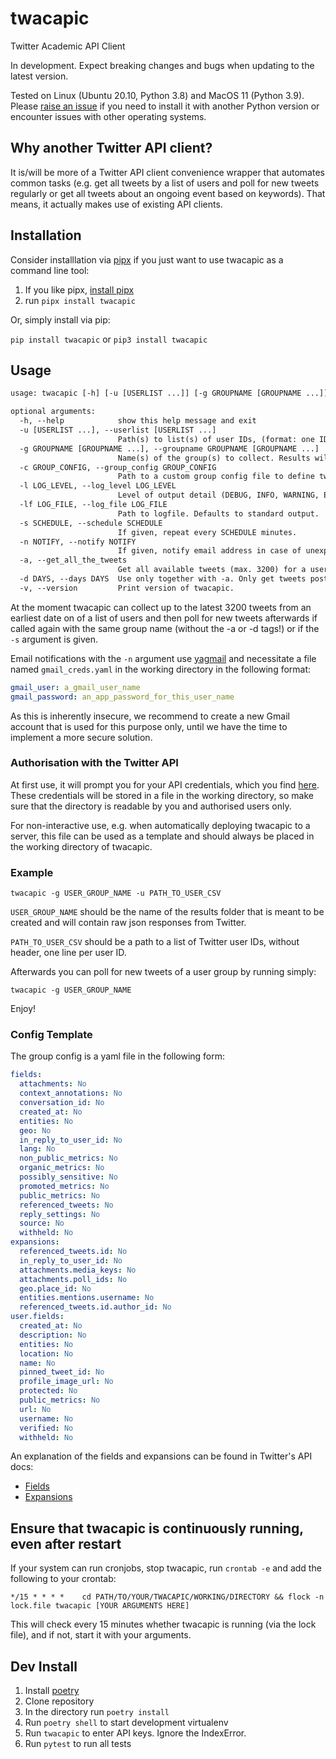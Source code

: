 # twacapic

Twitter Academic API Client

In development. Expect breaking changes and bugs when updating to the latest version.

Tested on Linux (Ubuntu 20.10, Python 3.8) and MacOS 11 (Python 3.9). Please [raise an issue](https://github.com/Leibniz-HBI/twacapic/issues) if you need to install it with another Python version or encounter issues with other operating systems.

## Why another Twitter API client?

It is/will be more of a Twitter API client convenience wrapper that automates common tasks (e.g. get all tweets by a list of users and poll for new tweets regularly or get all tweets about an ongoing event based on keywords). That means, it actually makes use of existing API clients.

## Installation

Consider installlation via [pipx](https://pipxproject.github.io/pipx/) if you just want to use twacapic as a command line tool:

1. If you like pipx, [install pipx](https://pipxproject.github.io/pipx/installation/)
2. run `pipx install twacapic`

Or, simply install via pip:

`pip install twacapic` or `pip3 install twacapic`

## Usage

```txt
usage: twacapic [-h] [-u [USERLIST ...]] [-g GROUPNAME [GROUPNAME ...]] [-c GROUP_CONFIG] [-l LOG_LEVEL] [-lf LOG_FILE] [-s SCHEDULE] [-n NOTIFY] [-a] [-d DAYS] [-v]

optional arguments:
  -h, --help            show this help message and exit
  -u [USERLIST ...], --userlist [USERLIST ...]
                        Path(s) to list(s) of user IDs, (format: one ID per line). Required for first run only. Same number and corresponding order required as in --groupname argument. Can be used to add users to a group.
  -g GROUPNAME [GROUPNAME ...], --groupname GROUPNAME [GROUPNAME ...]
                        Name(s) of the group(s) to collect. Results will be saved in folder `results/GROUPNAME/`. Can be used to poll for new tweets of a group. Default: "users"
  -c GROUP_CONFIG, --group_config GROUP_CONFIG
                        Path to a custom group config file to define tweet data to be retrieved, e.g. retweets, mentioned users, attachments. A template named `group_config.yaml` can be found in any already created group folder.
  -l LOG_LEVEL, --log_level LOG_LEVEL
                        Level of output detail (DEBUG, INFO, WARNING, ERROR). Warnings and Errors are always logged in respective log-files `errors.log` and `warnings.log`. Default: ERROR
  -lf LOG_FILE, --log_file LOG_FILE
                        Path to logfile. Defaults to standard output.
  -s SCHEDULE, --schedule SCHEDULE
                        If given, repeat every SCHEDULE minutes.
  -n NOTIFY, --notify NOTIFY
                        If given, notify email address in case of unexpected errors. Needs further setup. See README.
  -a, --get_all_the_tweets
                        Get all available tweets (max. 3200) for a user on the first run. Constrain with the --d option to last x days.
  -d DAYS, --days DAYS  Use only together with -a. Only get tweets posted in the last DAYS days.
  -v, --version         Print version of twacapic.
```

At the moment twacapic can collect up to the latest 3200 tweets from an earliest date on of a list of users and then poll for new tweets afterwards if called again with the same group name (without the -a or -d tags!) or if the `-s` argument is given.

Email notifications with the `-n` argument use [yagmail](https://pypi.org/project/yagmail/) and necessitate a file named `gmail_creds.yaml` in the working directory in the following format:

```yaml
gmail_user: a_gmail_user_name
gmail_password: an_app_password_for_this_user_name
```

As this is inherently insecure, we recommend to create a new Gmail account that is used for this purpose only, until we have the time to implement a more secure solution.

### Authorisation with the Twitter API

At first use, it will prompt you for your API credentials, which you find [here](https://developer.twitter.com/en/portal/projects-and-apps). These credentials will be stored in a file in the working directory, so make sure that the directory is readable by you and authorised users only.

For non-interactive use, e.g. when automatically deploying twacapic to a server, this file can be used as a template and should always be placed in the working directory of twacapic.

### Example

`twacapic -g USER_GROUP_NAME -u PATH_TO_USER_CSV`

`USER_GROUP_NAME` should be the name of the results folder that is meant to be created and will contain raw json responses from Twitter.

`PATH_TO_USER_CSV` should be a path to a list of Twitter user IDs, without header, one line per user ID.

Afterwards you can poll for new tweets of a user group by running simply:

`twacapic -g USER_GROUP_NAME`

Enjoy!

### Config Template

The group config is a yaml file in the following form:

```yaml
fields:
  attachments: No
  context_annotations: No
  conversation_id: No
  created_at: No
  entities: No
  geo: No
  in_reply_to_user_id: No
  lang: No
  non_public_metrics: No
  organic_metrics: No
  possibly_sensitive: No
  promoted_metrics: No
  public_metrics: No
  referenced_tweets: No
  reply_settings: No
  source: No
  withheld: No
expansions:
  referenced_tweets.id: No
  in_reply_to_user_id: No
  attachments.media_keys: No
  attachments.poll_ids: No
  geo.place_id: No
  entities.mentions.username: No
  referenced_tweets.id.author_id: No
user.fields:
  created_at: No
  description: No
  entities: No
  location: No
  name: No
  pinned_tweet_id: No
  profile_image_url: No
  protected: No
  public_metrics: No
  url: No
  username: No
  verified: No
  withheld: No
```

An explanation of the fields and expansions can be found in Twitter's API docs:

- [Fields](https://developer.twitter.com/en/docs/twitter-api/fields)
- [Expansions](https://developer.twitter.com/en/docs/twitter-api/expansions)

## Ensure that twacapic is continuously running, even after restart

If your system can run cronjobs, stop twacapic, run `crontab -e` and add the following to your crontab:

```cron
*/15 * * * *    cd PATH/TO/YOUR/TWACAPIC/WORKING/DIRECTORY && flock -n lock.file twacapic [YOUR ARGUMENTS HERE]
```

This will check every 15 minutes whether twacapic is running (via the lock file), and if not, start it with your arguments.

## Dev Install

1. Install [poetry](https://python-poetry.org/docs/#installation)
2. Clone repository
3. In the directory run `poetry install`
4. Run `poetry shell` to start development virtualenv
5. Run `twacapic` to enter API keys. Ignore the IndexError.
6. Run `pytest` to run all tests
